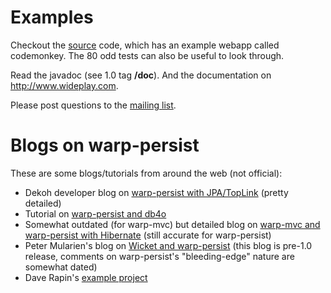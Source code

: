 # Examples #

Checkout the [source](http://code.google.com/p/warp-persist/source/checkout) code, which has an example webapp called codemonkey. The 80 odd tests can also be useful to look through.

Read the javadoc (see 1.0 tag **/doc**). And the documentation on http://www.wideplay.com.

Please post questions to the [mailing list](http://groups.google.com/group/warp-core).

# Blogs on warp-persist #

These are some blogs/tutorials from around the web (not official):
  * Dekoh developer blog on [warp-persist with JPA/TopLink](http://blogs.dekoh.com/dev/2007/10/15/easing-jpa-application-developement-by-using-google-guice/) (pretty detailed)
  * Tutorial on [warp-persist and db4o](http://developer.db4o.com/blogs/community/archive/2008/03/03/use-db4o-in-you-guice-applications-through-warp.aspx)
  * Somewhat outdated (for warp-mvc) but detailed blog on [warp-mvc and warp-persist with Hibernate](http://www.jroller.com/dhanji/entry/a_blog_application_continued_persistence) (still accurate for warp-persist)
  * Peter Mularien's blog on [Wicket and warp-persist](http://www.mularien.com/blog/2007/11/28/bleeding-edge-transactional-wicket-web-applications-with-warp-and-guice/) (this blog is pre-1.0 release, comments on warp-persist's "bleeding-edge" nature are somewhat dated)
  * Dave Rapin's [example project](http://code.google.com/p/warp-persist-sample)